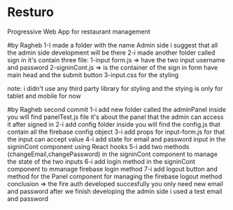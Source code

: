# Resturo
Progressive Web App for restaurant management


#by Ragheb
1-I made a folder with the name Admin side  i suggest that all the admin side development will be there 
2-i made another folder called sign in it's contain three file: 
   1-input form.js => have the two input username and password
   2-signinCont.js => is the container of the sign in form have main head and the submit button 
   3-input.css for the styling 

   note: i didn't use any third party library for styling and the stying is only for tablet and mobile for now

   #by Ragheb second commit 
   1-i add new folder called the adminPanel inside you will find panelTest.js file
    it's about the panel that the admin can access it after signed in 
   2-i add config folder inside you will find the config.js that contain all the firebase config object 
   3-i add props for input-form.js for that the input can accept value 
   4-i add state for email and password input in the signinCont component using React hooks 
   5-i add two methods (changeEmail,changePassword) in the signinCont component to manage the state of the two inputs
   6-i add login method in the signinCont component to mmanage firebase login method
   7-i add logout button and method for the Panel component for managing the firebase logout method
    conclusion => the fire auth developed succesfully you only need new email and password after we finish developing the admin side i used a test email and password 
